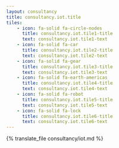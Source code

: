 ```yaml
---
layout: consultancy
title: consultancy.iot.title
tiles: 
    - icon: fa-solid fa-circle-nodes
      title: consultancy.iot.tile1-title
      text: consultancy.iot.tile1-text
    - icon: fa-solid fa-car
      title: consultancy.iot.tile2-title
      text: consultancy.iot.tile2-text
    - icon: fa-solid fa-gear
      title: consultancy.iot.tile3-title
      text: consultancy.iot.tile3-text
    - icon: fa-solid fa-earth-americas
      title: consultancy.iot.tile4-title
      text: consultancy.iot.tile4-text
    - icon: fa-solid fa-robot
      title: consultancy.iot.tile5-title
      text: consultancy.iot.tile5-text
    - icon: fa-solid fa-lock
      title: consultancy.iot.tile6-title
      text: consultancy.iot.tile6-text
---
```

{% translate_file consultancy/iot.md %}
